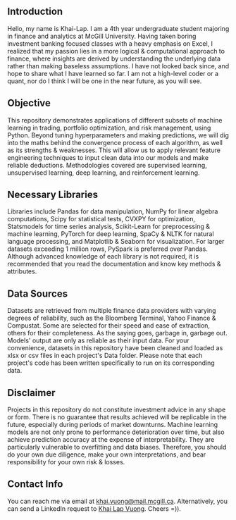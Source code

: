 ## Introduction 

Hello, my name is Khai-Lap. I am a 4th year undergraduate student majoring in finance and analytics at McGill University. Having taken boring investment banking focused classes with a heavy emphasis on Excel, I realized that my passion lies in a more logical & computational approach to finance, where insights are derived by understanding the underlying data rather than making baseless assumptions. I have not looked back since, and hope to share what I have learned so far. I am not a high-level coder or a quant, nor do I think I will be one in the near future, as you will see.

## Objective

This repository demonstrates applications of different subsets of machine learning in trading, portfolio optimization, and risk management, using Python. Beyond tuning hyperparameters and making predictions, we will dig into the maths behind the convergence process of each algorithm, as well as its strengths & weaknesses. This will allow us to apply relevant feature engineering techniques to input clean data into our models and make reliable deductions. Methodologies covered are supervised learning, unsupervised learning, deep learning, and reinforcement learning.

## Necessary Libraries

Libraries include Pandas for data manipulation, NumPy for linear algebra computations, Scipy for statistical tests, CVXPY for optimization, Statsmodels for time series analysis, Scikit-Learn for preprocessing & machine learning, PyTorch for deep learning, SpaCy & NLTK for natural language processing, and Matplotlib & Seaborn for visualization. For larger datasets exceeding 1 million rows, PySpark is preferred over Pandas. Although advanced knowledge of each library is not required, it is recommended that you read the documentation and know key methods & attributes.

## Data Sources

Datasets are retrieved from multiple finance data providers with varying degrees of reliability, such as the Bloomberg Terminal, Yahoo Finance & Compustat. Some are selected for their speed and ease of extraction, others for their completeness. As the saying goes, garbage in, garbage out. Models' output are only as reliable as their input data. For your convenience, datasets in this repository have been cleaned and loaded as xlsx or csv files in each project's Data folder. Please note that each project's code has been written specifically to run on its corresponding data.

## Disclaimer

Projects in this repository do not constitute investment advice in any shape or form. There is no guarantee that results achieved will be replicable in the future, especially during periods of market downturns. Machine learning models are not only prone to performance deterioration over time, but also achieve prediction accuracy at the expense of interpretability. They are particularly vulnerable to overfitting and data biases. Therefore, you should do your own due diligence, make your own interpretations, and bear responsibility for your own risk & losses.

## Contact Info

You can reach me via email at khai.vuong@mail.mcgill.ca. Alternatively, you can send a LinkedIn request to [Khai Lap Vuong](https://www.linkedin.com/in/khai-lap-vuong/). Cheers =)).
